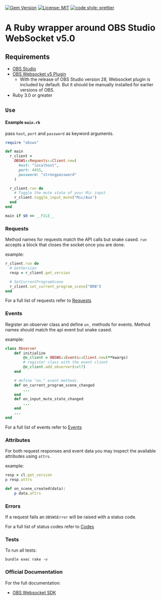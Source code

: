 [![Gem Version](https://badge.fury.io/rb/obsws.svg)](https://badge.fury.io/rb/obsws)
[![License: MIT](https://img.shields.io/badge/License-MIT-yellow.svg)](https://github.com/onyx-and-iris/obsws-ruby/blob/dev/LICENSE)
[![code style: prettier](https://img.shields.io/badge/code_style-prettier-ff69b4.svg?style=flat-square)](https://github.com/prettier/plugin-ruby)

# A Ruby wrapper around OBS Studio WebSocket v5.0

## Requirements

-   [OBS Studio](https://obsproject.com/)
-   [OBS Websocket v5 Plugin](https://github.com/obsproject/obs-websocket/releases/tag/5.0.0)
    -   With the release of OBS Studio version 28, Websocket plugin is included by default. But it should be manually installed for earlier versions of OBS.
-   Ruby 3.0 or greater

## `Use`

#### Example `main.rb`

pass `host`, `port` and `password` as keyword arguments.

```ruby
require "obsws"

def main
  r_client =
    OBSWS::Requests::Client.new(
      host: "localhost",
      port: 4455,
      password: "strongpassword"
    )

  r_client.run do
    # Toggle the mute state of your Mic input
    r_client.toggle_input_mute("Mic/Aux")
  end
end

main if $0 == __FILE__
```

### Requests

Method names for requests match the API calls but snake cased. `run` accepts a block that closes the socket once you are done.

example:

```ruby
r_client.run do
  # GetVersion
  resp = r_client.get_version

  # SetCurrentProgramScene
  r_client.set_current_program_scene("BRB")
end
```

For a full list of requests refer to [Requests](https://github.com/obsproject/obs-websocket/blob/master/docs/generated/protocol.md#requests)

### Events

Register an observer class and define `on_` methods for events. Method names should match the api event but snake cased.

example:

```ruby
class Observer
    def initialize
        @e_client = OBSWS::Events::Client.new(**kwargs)
        # register class with the event client
        @e_client.add_observer(self)
    end

    # define "on_" event methods.
    def on_current_program_scene_changed
        ...
    end
    def on_input_mute_state_changed
        ...
    end
    ...
end
```

For a full list of events refer to [Events](https://github.com/obsproject/obs-websocket/blob/master/docs/generated/protocol.md#events)

### Attributes

For both request responses and event data you may inspect the available attributes using `attrs`.

example:

```ruby
resp = cl.get_version
p resp.attrs

def on_scene_created(data):
    p data.attrs
```

### Errors

If a request fails an `OBSWSError` will be raised with a status code.

For a full list of status codes refer to [Codes](https://github.com/obsproject/obs-websocket/blob/master/docs/generated/protocol.md#requeststatus)

### Tests

To run all tests:

```
bundle exec rake -v
```

### Official Documentation

For the full documentation:

-   [OBS Websocket SDK](https://github.com/obsproject/obs-websocket/blob/master/docs/generated/protocol.md#obs-websocket-501-protocol)
